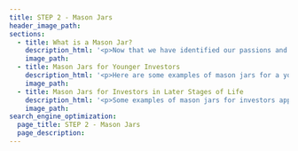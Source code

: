 ```yaml
---
title: STEP 2 - Mason Jars
header_image_path:
sections:
  - title: What is a Mason Jar?
    description_html: '<p>Now that we have identified our passions and what makes us truly happy, we need an organized way to save and invest so we can live them out and cover all our other expenses.</p><p>Criteria for a Mason Jar:</p><ul><li>It has to have a specific passion or goal tied into a financial objective.</li><li>The financial objective needs to be tied into an investment strategy unique to that mason jar.</li><li>Address the most important mason jars first (take care of yourself before trying help others).</li><li>Jars are funded with current assets and future savings.</li></ul>'
    image_path:
  - title: Mason Jars for Younger Investors
    description_html: '<p>Here are some examples of mason jars for a younger investor:</p><p><strong>Retirement Account Funding</strong> - Determine how much to put into retirement accounts (IRA, 401(k), Roth, etc.) for age 59.5+</p><p><strong>College Savings</strong> - If you have kids or will have kids how much should we save for their college</p><p><strong>House</strong> - Purchasing a primary residence or rental property</p><p><strong>Business</strong> - If you own a business and need capital purchases or if you are looking to start a business down the road</p><p><strong>Pay Off Debt</strong> - Instead of paying off debt or a mortgage you may want to fund an account to pay it off at a future date</p><p><strong>Mini Retirement</strong> - Funding travel &amp; experiences now instead of waiting to do everything down the road</p>'
    image_path:
  - title: Mason Jars for Investors in Later Stages of Life
    description_html: '<p>Some examples of mason jars for investors approaching or living in the later stages of life:</p><p><strong>Income Replacement</strong> - Determine how much income is needed to be pulled from investment accounts to cover spending</p><p><strong>Safety Net</strong> - Fund up to three years of your annual budget</p><p><strong>Long-Term Care</strong> - Self funding potential long-term care needs</p><p><strong>Family</strong> - Fund needs for other family members (grandchildren, children, etc.)</p><p><strong>Charity</strong> - Plan for ongoing donations and/or future contributions</p><p><strong>Extra Vacations/Spending</strong> - Fund extra trips, experiences or other expenses above and beyond core budget</p>'
    image_path:
search_engine_optimization:
  page_title: STEP 2 - Mason Jars
  page_description:
---
```

